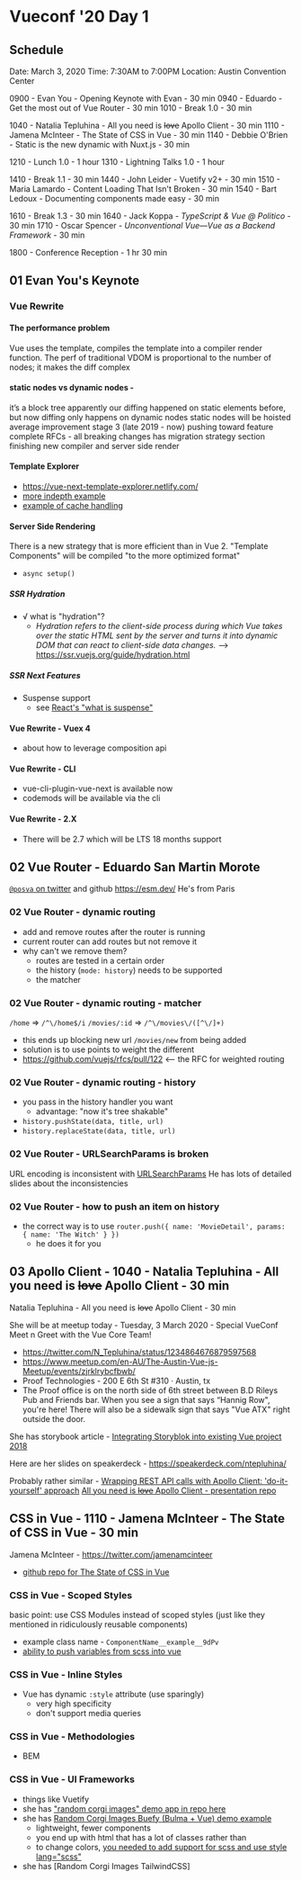 # Vueconf '20 Day 1

## Schedule 
Date: March 3, 2020
Time: 7:30AM to 7:00PM
Location: Austin Convention Center

0900 - Evan You - Opening Keynote with Evan - 30 min
0940 - Eduardo - Get the most out of Vue Router - 30 min
1010 - Break 1.0 - 30 min

1040 - Natalia Tepluhina - All you need is <s>love</s> Apollo Client - 30 min
1110 - Jamena McInteer - The State of CSS in Vue - 30 min
1140 - Debbie O'Brien - Static is the new dynamic with Nuxt.js - 30 min

1210 - Lunch 1.0 - 1 hour
1310 - Lightning Talks 1.0 - 1 hour

1410 - Break 1.1 - 30 min
1440 - John Leider - Vuetify v2+ - 30 min
1510 - Maria Lamardo - Content Loading That Isn't Broken - 30 min
1540 - Bart Ledoux - Documenting components made easy - 30 min

1610 - Break 1.3 - 30 min
1640 - Jack Koppa - *TypeScript & Vue @ Politico* - 30 min
1710 - Oscar Spencer - *Unconventional Vue—Vue as a Backend Framework* - 30 min

1800 - Conference Reception - 1 hr 30 min


## 01 Evan You's Keynote

### Vue Rewrite

#### The performance problem
Vue uses the template, compiles the template into a compiler render function. 
The perf of traditional VDOM is proportional to the number of nodes; it makes the diff complex

#### static nodes vs dynamic nodes - 
it’s a block tree
apparently our diffing happened on static elements before, but now diffing only happens on dynamic nodes
static nodes will be hoisted
average improvement
stage 3 (late 2019 - now) pushing toward feature complete
RFCs - all breaking changes has migration strategy section
finishing new compiler and server side render

#### Template Explorer
* https://vue-next-template-explorer.netlify.com/ 
* [more indepth example](https://vue-next-template-explorer.netlify.com/#%7B%22src%22%3A%22%3Cdiv%3E%5Cn%20%20%3Cspan%3E%7B%7B%20msg%20%7D%7D%3C%2Fspan%3E%5Cn%20%20%3Cspan%3Efesfesf%3C%2Fspan%3E%5Cn%20%20%20%20%3Cspan%3Efesfesf%3C%2Fspan%3E%5Cn%20%20%20%20%20%20%3Cspan%3Efesfesf%3C%2Fspan%3E%5Cn%20%20%20%20%20%20%20%20%3Cspan%3Efesfesf%3C%2Fspan%3E%5Cn%20%20%20%20%20%20%20%20%20%20%3Cspan%3Efesfesf%3C%2Fspan%3E%5Cn%3C%2Fdiv%3E%22%2C%22options%22%3A%7B%22mode%22%3A%22module%22%2C%22prefixIdentifiers%22%3Afalse%2C%22optimizeBindings%22%3Afalse%2C%22hoistStatic%22%3Atrue%2C%22cacheHandlers%22%3Afalse%2C%22scopeId%22%3Anull%7D%7D)
* [example of cache handling](https://vue-next-template-explorer.netlify.com/#%7B%22src%22%3A%22%3Cdiv%3E%5Cn%20%20%3CFoo%20%40update%3D%5C%22()%20%3D%3E%20hello()%5C%22%2F%3E%5Cn%3C%2Fdiv%3E%22%2C%22options%22%3A%7B%22mode%22%3A%22module%22%2C%22prefixIdentifiers%22%3Afalse%2C%22optimizeBindings%22%3Afalse%2C%22hoistStatic%22%3Atrue%2C%22cacheHandlers%22%3Atrue%2C%22scopeId%22%3Anull%7D%7D)

#### Server Side Rendering
There is a new strategy that is more efficient than in Vue 2.
"Template Components" will be compiled "to the more optimized format"
* `async setup()`

##### SSR Hydration
* √ what is "hydration"?
  * _Hydration refers to the client-side process during which Vue takes over 
    the static HTML sent by the server and turns it into dynamic DOM that can 
    react to client-side data changes._ --> https://ssr.vuejs.org/guide/hydration.html
  

##### SSR Next Features
* Suspense support
  * see [React's "what is suspense"](https://reactjs.org/docs/concurrent-mode-suspense.html#what-is-suspense-exactly)

#### Vue Rewrite - Vuex 4
* about how to leverage composition api

#### Vue Rewrite - CLI
* vue-cli-plugin-vue-next is available now
* codemods will be available via the cli

#### Vue Rewrite - 2.X 
* There will be 2.7 which will be LTS 18 months support

## 02 Vue Router - Eduardo San Martin Morote
[`@posva` on twitter](https://twitter.com/posva) and github
https://esm.dev/
He's from Paris

### 02 Vue Router - dynamic routing
* add and remove routes after the router is running
* current router can add routes but not remove it
* why can't we remove them? 
  * routes are tested in a certain order
  * the history (`mode: history`) needs to be supported
  * the matcher

### 02 Vue Router - dynamic routing - matcher
`/home` => `/^\/home$/i`
`/movies/:id` => `/^\/movies\/([^\/]+)`
* this ends up blocking new url `/movies/new` from being added
* solution is to use points to weight the different 
* https://github.com/vuejs/rfcs/pull/122 <-- the RFC for weighted routing

### 02 Vue Router - dynamic routing - history
* you pass in the history handler you want
  * advantage: "now it's tree shakable"
* `history.pushState(data, title, url)`  
* `history.replaceState(data, title, url)`  

### 02 Vue Router - URLSearchParams is broken
URL encoding is inconsistent with [URLSearchParams](https://developer.mozilla.org/en-US/docs/Web/API/URLSearchParams)
He has lots of detailed slides about the inconsistencies

### 02 Vue Router - how to push an item on history
* the correct way is to use `router.push({ name: 'MovieDetail', params: { name: 'The Witch' } })`
  * he does it for you

## 03 Apollo Client  - 1040 - Natalia Tepluhina - All you need is <s>love</s> Apollo Client - 30 min
Natalia Tepluhina - All you need is <s>love</s> Apollo Client - 30 min

She will be at meetup today - Tuesday, 3 March 2020 - Special VueConf Meet n Greet with the Vue Core Team!
* https://twitter.com/N_Tepluhina/status/1234864676879597568
* https://www.meetup.com/en-AU/The-Austin-Vue-js-Meetup/events/zjrklrybcfbwb/
* Proof Technologies - 200 E 6th St #310 · Austin, tx
* The Proof office is on the north side of 6th street between B.D Rileys Pub and Friends bar. When you see a sign that says “Hannig Row", you're here! There will also be a sidewalk sign that says "Vue ATX" right outside the door.

She has storybook article - [Integrating Storyblok into existing Vue project 2018](https://itnext.io/integrating-storyblok-into-existing-vue-project-a5ad4b320cc1)

Here are her slides on speakerdeck - https://speakerdeck.com/ntepluhina/ 

Probably rather similar - [Wrapping REST API calls with Apollo Client: 'do-it-yourself' approach](https://dev.to/n_tepluhina/wrapping-rest-api-calls-with-apollo-client-do-it-yourself-approach-4i3p)
[All you need is <s>love</s> Apollo Client - presentation repo](https://github.com/NataliaTepluhina/apollo-presentation)

## CSS in Vue - 1110 - Jamena McInteer - The State of CSS in Vue - 30 min
Jamena McInteer - https://twitter.com/jamenamcinteer
* [github repo for The State of CSS in Vue](https://bit.ly/32vrUtz)

### CSS in Vue - Scoped Styles
basic point: use CSS Modules instead of scoped styles (just like they mentioned in ridiculously reusable components)
* example class name - `ComponentName__example__9dPv`
* [ability to push variables from scss into vue](https://docs.google.com/presentation/d/1GvGim9C5vhf3GqP_icXfJqEFdVqH7pL1FBF_FXFd-oA/edit#slide=id.g7e894b1f9a_0_73)

### CSS in Vue - Inline Styles
* Vue has dynamic `:style` attribute (use sparingly)
  * very high specificity
  * don't support media queries

### CSS in Vue - Methodologies
* BEM

### CSS in Vue - UI Frameworks
* things like Vuetify
* she has ["random corgi images" demo app in repo here](https://github.com/jamenamcinteer/the-state-of-css-in-vue/tree/master/example-projects/vuetify)
* she has [Random Corgi Images Buefy (Bulma + Vue) demo example](https://github.com/jamenamcinteer/the-state-of-css-in-vue/tree/master/example-projects/buefy)
  * lightweight, fewer components
  * you end up with html that has a lot of classes rather than 
  * to change colors, [you needed to add support for scss and use style lang="scss"](https://docs.google.com/presentation/d/1GvGim9C5vhf3GqP_icXfJqEFdVqH7pL1FBF_FXFd-oA/edit#slide=id.g7e894b1f9a_0_219)
* she has [Random Corgi Images TailwindCSS]